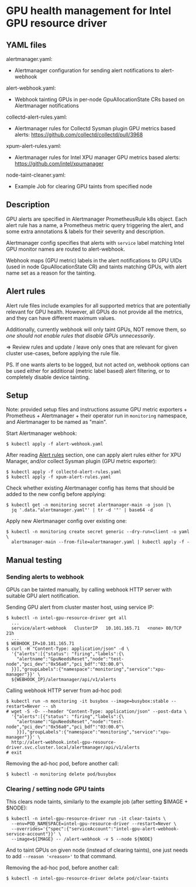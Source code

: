 # GPU health management for Intel GPU resource driver

## YAML files

alertmanager.yaml:
* Alertmanager configuration for sending alert notifications to alert-webhook

alert-webhook.yaml:
* Webhook tainting GPUs in per-node GpuAllocationState CRs based on Alertmanager notifications

collectd-alert-rules.yaml:
* Alertmanager rules for Collectd Sysman plugin GPU metrics based alerts:
  https://github.com/collectd/collectd/pull/3968

xpum-alert-rules.yaml:
* Alertmanager rules for Intel XPU manager GPU metrics based alerts:
  https://github.com/intel/xpumanager

node-taint-cleaner.yaml:
* Example Job for clearing GPU taints from specified node


## Description

GPU alerts are specified in Alertmanager PrometheusRule k8s object.
Each alert rule has a name, a Prometheus metric query triggering the
alert, and some extra annotations & labels for their severity and
description.

Alertmanager config specifies that alerts with `service` label matching
Intel GPU monitor names are routed to alert-webhook.

Webhook maps (GPU metric) labels in the alert notifications to GPU
UIDs (used in node GpuAllocationState CR) and taints matching GPUs,
with alert name set as a reason for the tainting.


## Alert rules

Alert rule files include examples for all supported metrics that
are potentially relevant for GPU health.  However, all GPUs do not
provide all the metrics, and they can have different maximum values.

Additionally, currently webhook will only taint GPUs, NOT remove them,
so _one should not enable rules that disable GPUs unnecessarily_.

=> Review rules and update / leave only ones that are relevant for
   given cluster use-cases, before applying the rule file.

PS. If one wants alerts to be logged, but not acted on, webhook
options can be used either for additional (metric label based) alert
filtering, or to completely disable device tainting.


## Setup

Note: provided setup files and instructions assume GPU metric
exporters + Prometheus + Alertmanager + their operator run in
`monitoring` namespace, and Alertmanager to be named as "main".

Start Alertmanager webhook:
```
$ kubectl apply -f alert-webhook.yaml
```

After reading [Alert rules](#alert-rules) section, one can apply alert
rules either for XPU Manager, and/or collect Sysman plugin (GPU metric
exporter):
```
$ kubectl apply -f collectd-alert-rules.yaml
$ kubectl apply -f xpum-alert-rules.yaml
```

Check whether existing Alertmanager config has items that should be
added to the new config before applying:
```
$ kubectl get -n monitoring secret alertmanager-main -o json |\
  jq '.data."alertmanager.yaml"' | tr -d '"' | base64 -d
```

Apply new Alertmanager config over existing one:
```
$ kubectl -n monitoring create secret generic --dry-run=client -o yaml \
  alertmanager-main --from-file=alertmanager.yaml | kubectl apply -f -
```


## Manual testing

### Sending alerts to webhook

GPUs can be tainted manually, by calling webhook HTTP server with
suitable GPU alert notification.

Sending GPU alert from cluster master host, using service IP:
```
$ kubectl -n intel-gpu-resource-driver get all
  ...
  service/alert-webhook   ClusterIP   10.101.165.71   <none> 80/TCP    21h
  ...
$ WEBHOOK_IP=10.101.165.71
$ curl -H "Content-Type: application/json" -d \
  '{"alerts":[{"status": "firing","labels":{\
    "alertname":"GpuNeedsReset","node":"test-node","pci_dev":"0x56a0","pci_bdf":"03:00.0"\
  }}],"groupLabels":{"namespace":"monitoring","service":"xpu-manager"}}' \
  ${WEBHOOK_IP}/alertmanager/api/v1/alerts
```

Calling webhook HTTP server from ad-hoc pod:
```
$ kubectl run -n monitoring -it busybox --image=busybox:stable --restart=Never -- sh
# wget -S -O- --header "Content-Type: application/json" --post-data \
  '{"alerts":[{"status": "firing","labels":{\
    "alertname":"GpuNeedsReset","node":"test-node","pci_dev":"0x56a0","pci_bdf":"03:00.0"\
    }}],"groupLabels":{"namespace":"monitoring","service":"xpu-manager"}}' \
  http://alert-webhook.intel-gpu-resource-driver.svc.cluster.local/alertmanager/api/v1/alerts
# exit
```

Removing the ad-hoc pod, before another call:
```
$ kubectl -n monitoring delete pod/busybox
```


### Clearing / setting node GPU taints

This clears node taints, similarly to the example job (after setting $IMAGE + $NODE):
```
$ kubectl -n intel-gpu-resource-driver run -it clear-taints \
  --env=POD_NAMESPACE=intel-gpu-resource-driver --restart=Never \
  --overrides='{"spec":{"serviceAccount":"intel-gpu-alert-webhook-service-account"}}' \
  --image=${IMAGE} -- /alert-webhook -v 5 --node ${NODE}
```

And to taint GPUs on given node (instead of clearing taints), one just needs to add
`--reason '<reason>'` to that command.

Removing the ad-hoc pod, before another call:
```
$ kubectl -n intel-gpu-resource-driver delete pod/clear-taints
```
